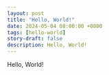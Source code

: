 ```yaml
---
layout: post
title: "Hello, World!"
date: 2024-05-04 08:00:00 +0800
tags: [hello-world]
story-draft: false
description: Hello, World!
---
```


Hello, World!
